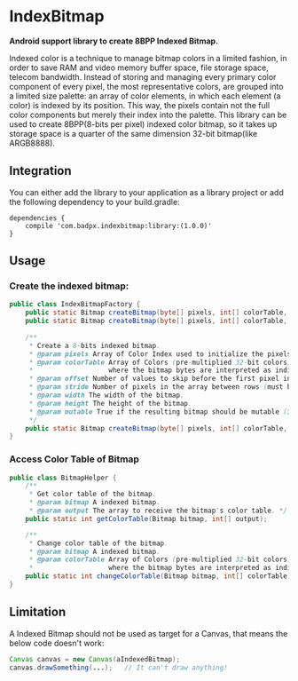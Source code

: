 # IndexBitmap

**Android support library to create 8BPP Indexed Bitmap.**

Indexed color is a technique to manage bitmap colors in a limited fashion, in order to save RAM and video memory buffer space, file storage space, telecom bandwidth. Instead of storing and managing every primary color component of every pixel, the most representative colors, are grouped into a limited size palette: an array of color elements, in which each element (a color) is indexed by its position. This way, the pixels contain not the full color components but merely their index into the palette.
This library can be used to create 8BPP(8-bits per pixel) indexed color bitmap, so it takes up storage space is a quarter of the same dimension 32-bit bitmap(like ARGB8888).

## Integration
You can either add the library to your application as a library project or add the following dependency to your build.gradle:

```
dependencies {
    compile 'com.badpx.indexbitmap:library:(1.0.0)'
}
```

## Usage

### Create the indexed bitmap:

```java
public class IndexBitmapFactory {
    public static Bitmap createBitmap(byte[] pixels, int[] colorTable, int width, int height);
    public static Bitmap createBitmap(byte[] pixels, int[] colorTable, int offset, int stride, int width, int height);
                                      
    /**
     * Create a 8-bits indexed bitmap.
     * @param pixels Array of Color Index used to initialize the pixels.
     * @param colorTable Array of Colors (pre-multiplied 32-bit colors) used by 8-bit bitmaps,
     *                   where the bitmap bytes are interpreted as indices into the colorTable(array length must be <= 256).
     * @param offset Number of values to skip before the first pixel in the array of pixels.
     * @param stride Number of pixels in the array between rows (must be >= width).
     * @param width The width of the bitmap.
     * @param height The height of the bitmap.
     * @param mutable True if the resulting bitmap should be mutable (i.e. its pixels can be modified)
     */
    public static Bitmap createBitmap(byte[] pixels, int[] colorTable, int offset, int stride, int width, int height, boolean mutable);
}
```

### Access Color Table of Bitmap

```java
public class BitmapHelper {
    /**
     * Get color table of the bitmap.
     * @param bitmap A indexed bitmap.
     * @param output The array to receive the bitmap's color table. */
    public static int getColorTable(Bitmap bitmap, int[] output);

    /**
     * Change color table of the bitmap.
     * @param bitmap A indexed bitmap.
     * @param colorTable Array of Colors (pre-multiplied 32-bit colors) used by 8-bit bitmaps,
     *                   where the bitmap bytes are interpreted as indices into the colorTable.*/
    public static int changeColorTable(Bitmap bitmap, int[] colorTable);
}
```

## Limitation
A Indexed Bitmap should not be used as target for a Canvas, that means the below code doesn't work:

```java
Canvas canvas = new Canvas(aIndexedBitmap);
canvas.drawSomething(...);   // It can't draw anything!
```
